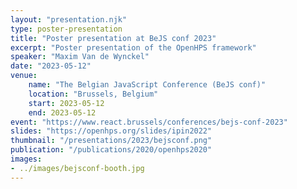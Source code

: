 ```yaml
---
layout: "presentation.njk"
type: poster-presentation
title: "Poster presentation at BeJS conf 2023"
excerpt: "Poster presentation of the OpenHPS framework"
speaker: "Maxim Van de Wynckel"
date: "2023-05-12"
venue:
    name: "The Belgian JavaScript Conference (BeJS conf)"
    location: "Brussels, Belgium"
    start: 2023-05-12
    end: 2023-05-12
event: "https://www.react.brussels/conferences/bejs-conf-2023"
slides: "https://openhps.org/slides/ipin2022"
thumbnail: "/presentations/2023/bejsconf.png"
publication: "/publications/2020/openhps2020"
images:
- ../images/bejsconf-booth.jpg
---
```

